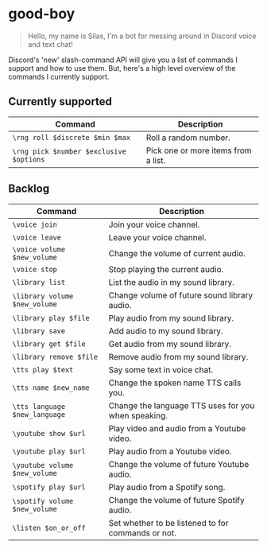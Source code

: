 # good-boy
> Hello, my name is Silas, I'm a bot for messing around in Discord voice and text chat!

Discord's 'new' slash-command API will give you a list of commands I support and how to use them.
But, here's a high level overview of the commands I currently support.

## Currently supported

| Command                                 | Description                         |
| --------------------------------------- | ----------------------------------- |
| `\rng roll $discrete $min $max`         | Roll a random number.               |
| `\rng pick $number $exclusive $options` | Pick one or more items from a list. |

## Backlog
| Command                       | Description                                         |
| ----------------------------- | --------------------------------------------------- |
| `\voice join`                 | Join your voice channel.                            |
| `\voice leave`                | Leave your voice channel.                           |
| `\voice volume $new_volume`   | Change the volume of current audio.                 |
| `\voice stop`                 | Stop playing the current audio.                     |
| `\library list`               | List the audio in my sound library.                 |
| `\library volume $new_volume` | Change volume of future sound library audio.        |
| `\library play $file`         | Play audio from my sound library.                   |
| `\library save`               | Add audio to my sound library.                      |
| `\library get $file`          | Get audio from my sound library.                    |
| `\library remove $file`       | Remove audio from my sound library.                 |
| `\tts play $text`             | Say some text in voice chat.                        |
| `\tts name $new_name`         | Change the spoken name TTS calls you.               |
| `\tts language $new_language` | Change the language TTS uses for you when speaking. |
| `\youtube show $url`          | Play video and audio from a Youtube video.          |
| `\youtube play $url`          | Play audio from a Youtube video.                    |
| `\youtube volume $new_volume` | Change the volume of future Youtube audio.          |
| `\spotify play $url`          | Play audio from a Spotify song.                     |
| `\spotify volume $new_volume` | Change the volume of future Spotify audio.          |
| `\listen $on_or_off`          | Set whether to be listened to for commands or not.  |
